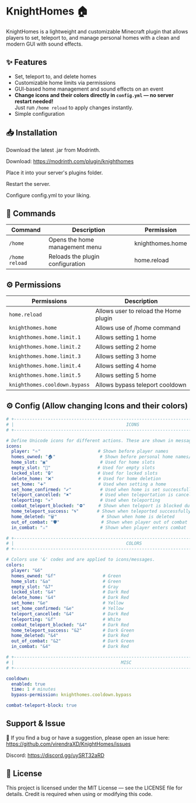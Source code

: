 # KnightHomes 🏠

KnightHomes is a lightweight and customizable Minecraft plugin that allows players to set, teleport to, and manage personal homes with a clean and modern GUI with sound effects.

## ✨ Features
- Set, teleport to, and delete homes
- Customizable home limits via permissions
- GUI-based home management and sound effects on an event
- **Change icons and their colors directly in `config.yml` — no server restart needed!**  
  Just run `/home reload` to apply changes instantly.
- Simple configuration

## 📥 Installation
Download the latest .jar from Modrinth.

Download: 
https://modrinth.com/plugin/knighthomes


Place it into your server's plugins folder.

Restart the server.

Configure config.yml to your liking.

## 📜 Commands
| Command          | Description                      | Permission        |
|------------------|----------------------------------|-------------------|
| `/home`          | Opens the home management menu   | knighthomes.home  |
| `/home reload`   | Reloads the plugin configuration | home.reload       |

## ⚙️ Permissions
| Permissions                   | Description                               |
|-------------------------------|-------------------------------------------|
|`home.reload`                  |  Allows user to reload the Home plugin    |
|`knighthomes.home`             |  Allows use of /home command              |
|`knighthomes.home.limit.1`     |  Allows setting 1 home                    |
|`knighthomes.home.limit.2`     |  Allows setting 2 home                    |
|`knighthomes.home.limit.3`     |  Allows setting 3 home                    |
|`knighthomes.home.limit.4`     |  Allows setting 4 home                    |
|`knighthomes.home.limit.5`     |  Allows setting 5 home                    |
|`knighthomes.cooldown.bypass`  |  Allows bypass teleport cooldown          |

## ⚙️ Config (Allow changing Icons and their colors)
```yaml
# +----------------------------------------------------------------------------------------------+ #
# |                                           ICONS                                               | #
# +----------------------------------------------------------------------------------------------+ #

# Define Unicode icons for different actions. These are shown in messages.    
icons:
  player: "⭐"                      # Shown before player names
  homes_owned: "🏠"                 # Shown before personal home names/messages
  home_slot: "▣"                    # Used for home slots   
  empty_slot: "🫙"                  # Used for empty slots
  locked_slot: "🔒"                 # Used for locked slots
  delete_home: "❌"                 # Used for home deletion
  set_home: "➕"                    # Used when setting a home  
  set_home_confirmed: "✔"           # Used when home is set successfully
  teleport_cancelled: "✖"           # Used when teleportation is cancelled
  teleporting: "✈"                  # Used when teleporting
  combat_teleport_blocked: "⛔"     # Shown when teleport is blocked due to combat
  home_teleport_success: "🌀"       # Shown when teleported successfully
  home_deleted: "🗑"                 # Shown when home is deleted
  out_of_combat: "🛡"                # Shown when player out of combat
  in_combat: "⚔"                    # Shown when player enters combat

# +----------------------------------------------------------------------------------------------+ #
# |                                           COLORS                                              | #
# +----------------------------------------------------------------------------------------------+ #

# Colors use '&' codes and are applied to icons/messages.
colors:
  player: "&6"
  homes_owned: "&f"                  # Green
  home_slot: "&a"                    # Green
  empty_slot: "&7"                   # Gray
  locked_slot: "&4"                  # Dark Red
  delete_home: "&4"                  # Dark Red
  set_home: "&e"                     # Yellow
  set_home_confirmed: "&e"           # Yellow
  teleport_cancelled: "&4"           # Dark Red
  teleporting: "&f"                  # White
  combat_teleport_blocked: "&4"      # Dark Red
  home_teleport_success: "&2"        # Dark Green
  home_deleted: "&4"                 # Dark Red
  out_of_combat: "&2"                # Dark Green
  in_combat: "&4"                    # Dark Red

# +----------------------------------------------------------------------------------------------+ #
# |                                         MISC                                                 | #
# +----------------------------------------------------------------------------------------------+ #

cooldown:
  enabled: true
  time: 1 # minutes
  bypass-permission: knighthomes.cooldown.bypass

combat-teleport-block: true
```

## Support & Issue
🐛 If you find a bug or have a suggestion, please open an issue here:
https://github.com/virendraXD/KnightHomes/issues

Discord: https://discord.gg/uySRT32aRD

## 📄 License
This project is licensed under the MIT License — see the LICENSE file for details.
Credit is required when using or modifying this code.

